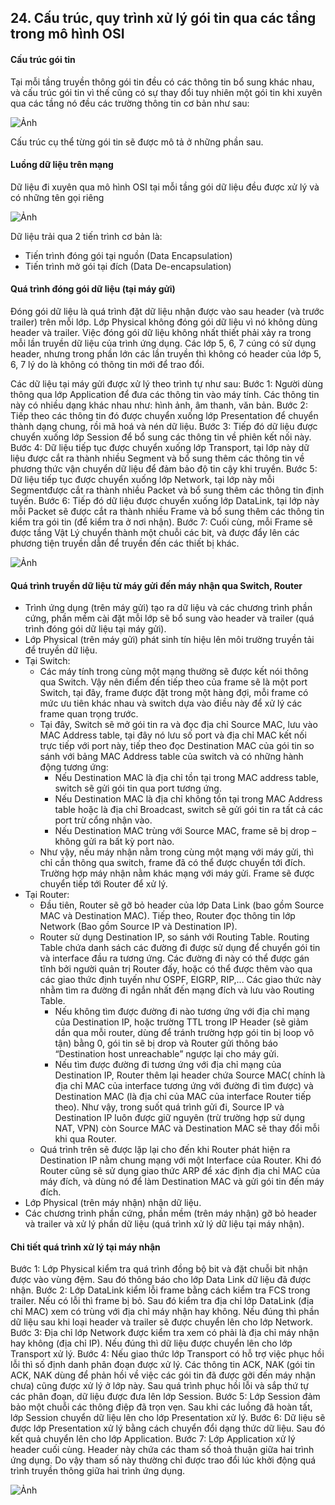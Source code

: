## 24. Cấu trúc, quy trình xử lý gói tin qua các tầng trong mô hình OSI

#### Cấu trúc gói tin
Tại mỗi tầng truyền thông gói tin đều có các thông tin bổ sung khác nhau, và cấu trúc gói tin vì thế cũng có sự thay đổi tuy nhiên một gói tin khi xuyên qua các tầng nó đều các trường thông tin cơ bản như sau:

![Ảnh](https://i.imgur.com/axxvXfN.png)

Cấu trúc cụ thể từng gói tin sẽ được mô tả ở những phần sau.

#### Luồng dữ liệu trên mạng

Dữ liệu đi xuyên qua mô hình OSI tại mỗi tầng gói dữ liệu đều được xử lý và có những tên gọi riêng

![Ảnh](https://i.imgur.com/tPrnQFF.png)

Dữ liệu trải qua 2 tiến trình cơ bản là:
- Tiến trình đóng gói tại nguồn (Data Encapsulation)
- Tiến trình mở gói tại đích (Data De-encapsulation)

#### Quá trình đóng gói dữ liệu (tại máy gửi)
Đóng gói dữ liệu là quá trình đặt dữ liệu nhận được vào sau header (và trước trailer) trên mỗi lớp. Lớp Physical không đóng gói dữ liệu vì nó không dùng header và trailer. Việc đóng gói dữ liệu không nhất thiết phải xảy ra trong mỗi lần truyền dữ liệu của trình ứng dụng. Các lớp 5, 6, 7 cúng có sử dụng header, nhưng trong phần lớn các lần truyền thì không có header của lớp 5, 6, 7 lý do là không có thông tin mới để trao đổi.

Các dữ liệu tại máy gửi được xử lý theo trình tự như sau:
Bước 1: Người dùng thông qua lớp Application để đưa các thông tin vào máy tính. Các thông tin này có nhiều dạng khác nhau như: hình ảnh, âm thanh, văn bản.
Bước 2: Tiếp theo các thông tin đó được chuyển xuống lớp Presentation để chuyển thành dạng chung, rồi mã hoá và nén dữ liệu.
Bước 3: Tiếp đó dữ liệu được chuyển xuống lớp Session để bổ sung các thông tin về phiên kết nối này.
Bước 4: Dữ liệu tiếp tục được chuyển xuống lớp Transport, tại lớp này dữ liệu được cắt ra thành nhiều Segment và bổ sung thêm các thông tin về phương thức vận chuyển dữ liệu để đảm bảo độ tin cậy khi truyền.
Bước 5: Dữ liệu tiếp tục được chuyển xuống lớp Network, tại lớp này mỗi Segmentđược cắt ra thành nhiều Packet và bổ sung thêm các thông tin định tuyến.
Bước 6: Tiếp đó dữ liệu được chuyển xuống lớp DataLink, tại lớp này mỗi Packet sẽ được cắt ra thành nhiều Frame và bổ sung thêm các thông tin kiểm tra gói tin (để kiểm tra ở nơi nhận).
Bước 7: Cuối cùng, mỗi Frame sẽ được tầng Vật Lý chuyển thành một chuỗi các bit, và được đẩy lên các phương tiện truyền dẫn để truyền đến các thiết bị khác.

![Ảnh](https://i.imgur.com/i7hz1mc.png)

#### Quá trình truyền dữ liệu từ máy gửi đến máy nhận qua Switch, Router
- Trình ứng dụng (trên máy gửi) tạo ra dữ liệu và các chương trình phần cứng, phần mềm cài đặt mỗi lớp sẽ bổ sung vào header và trailer (quá trình đóng gói dữ liệu tại máy gửi).
- Lớp Physical (trên máy gửi) phát sinh tín hiệu lên môi trường truyền tải để truyền dữ liệu.
- Tại Switch:
	- Các máy tính trong cùng một mạng thường sẽ được kết nói thông qua Switch. Vậy nên điểm đến tiếp theo của frame sẽ là một port Switch, tại đây, frame được đặt trong một hàng đợi, mỗi frame có mức ưu tiên khác nhau và switch dựa vào điều này để xử lý các frame quan trọng trước.
	- Tại đây, Switch sẽ mở gói tin ra và đọc địa chỉ Source MAC, lưu vào MAC Address table, tại đây nó lưu số port và địa chỉ MAC kết nối trực tiếp với port này, tiếp theo đọc Destination MAC của gói tin so sánh với bảng MAC Address table của switch và có những hành động tương ứng:
		- Nếu Destination MAC là địa chỉ tồn tại trong MAC address table, switch sẽ gửi gói tin qua port tương ứng.
		- Nếu Destination MAC là địa chỉ không tồn tại trong MAC Address table hoặc là địa chỉ Broadcast, switch sẽ gửi gói tin ra tất cả các port trừ cổng nhận vào.
		- Nếu Destination MAC trùng với Source MAC, frame sẽ bị drop – không gửi ra bất kỳ port nào.
	- Như vậy, nếu máy nhận nằm trong cùng một mạng với máy gửi, thì chỉ cần thông qua switch, frame đã có thể được chuyển tới đích. Trường hợp máy nhận nằm khác mạng với máy gửi. Frame sẽ được chuyển tiếp tới Router để xử lý.
- Tại Router:
	- Đầu tiên, Router sẽ gỡ bỏ header của lớp Data Link (bao gồm Source MAC và Destination MAC). Tiếp theo, Router đọc thông tin lớp Network (Bao gồm Source IP và Destination IP).
	- Router sử dụng Destination IP, so sánh với Routing Table. Routing Table chứa danh sách các đường đi được sử dụng để chuyển gói tin và interface đầu ra tương ứng. Các đường đi này có thể được gán tĩnh bởi người quản trị Router đấy, hoặc có thể được thêm vào qua các giao thức định tuyến như OSPF, EIGRP, RIP,... Các giao thức này nhằm tìm ra đường đi ngắn nhất đến mạng đích và lưu vào Routing Table.
		- Nếu không tìm được đường đi nào tương ứng với địa chỉ mạng của Destination IP, hoặc trường TTL trong IP Header (sẽ giảm dần qua mỗi router, dùng để tránh trường hợp gói tin bị loop vô tận) bằng 0, gói tin sẽ bị drop và Router gửi thông báo “Destination host unreachable” ngược lại cho máy gửi.
		- Nếu tìm được đường đi tương ứng với địa chỉ mạng của Destination IP, Router thêm lại header chứa Source MAC( chính là địa chỉ MAC của interface tương ứng với đường đi tìm được) và Destination MAC (là địa chỉ của MAC của interface Router tiếp theo). Như vậy, trong suốt quá trình gửi đi, Source IP và Destination IP luôn được giữ nguyên (trừ trường hợp sử dụng NAT, VPN) còn Source MAC và Destination MAC sẽ thay đổi mỗi khi qua Router.
	- Quá trình trên sẽ được lặp lại cho đến khi Router phát hiện ra Destination IP nằm chung mạng với một Interface của Router. Khi đó Router cũng sẽ sử dụng giao thức ARP để xác định địa chỉ MAC của máy đích, và dùng nó để làm Destination MAC và gửi gói tin đến máy đích.
- Lớp Physical (trên máy nhận) nhận dữ liệu.
- Các chương trình phần cứng, phần mềm (trên máy nhận) gỡ bỏ header và trailer và xử lý phần dữ liệu (quá trình xử lý dữ liệu tại máy nhận).

#### Chi tiết quá trình xử lý tại máy nhận
Bước 1: Lớp Physical kiểm tra quá trình đồng bộ bit và đặt chuỗi bit nhận được vào vùng đệm. Sau đó thông báo cho lớp Data Link dữ liệu đã được nhận.
Bước 2: Lớp DataLink kiểm lỗi frame bằng cách kiểm tra FCS trong trailer. Nếu có lỗi thì frame bị bỏ. Sau đó kiểm tra địa chỉ lớp DataLink (địa chỉ MAC) xem có trùng với địa chỉ máy nhận hay không. Nếu đúng thì phần dữ liệu sau khi loại header và trailer sẽ được chuyển lên cho lớp Network.
Bước 3: Địa chỉ lớp Network được kiểm tra xem có phải là địa chỉ máy nhận hay không (địa chỉ IP). Nếu đúng thì dữ liệu được chuyển lên cho lớp Transport xử lý.
Bước 4: Nếu giao thức lớp Transport có hỗ trợ việc phục hồi lỗi thì số định danh phân đoạn được xử lý. Các thông tin ACK, NAK (gói tin ACK, NAK dùng để phản hồi về việc các gói tin đã được gởi đến máy nhận chưa) cũng được xử lý ở lớp này. Sau quá trình phục hồi lỗi và sắp thứ tự các phân đoạn, dữ liệu được đưa lên lớp Session.
Bước 5: Lớp Session đảm bảo một chuỗi các thông điệp đã trọn vẹn. Sau khi các luồng đã hoàn tất, lớp Session chuyển dữ liệu lên cho lớp Presentation xử lý.
Bước 6: Dữ liệu sẽ được lớp Presentation xử lý bằng cách chuyển đổi dạng thức dữ liệu. Sau đó kết quả chuyển lên cho lớp Application.
Bước 7: Lớp Application xử lý header cuối cùng. Header này chứa các tham số thoả thuận giữa hai trình ứng dụng. Do vậy tham số này thường chỉ được trao đổi lúc khởi động quá trình truyền thông giữa hai trình ứng dụng.

![Ảnh](https://i.imgur.com/19akcZB.png)